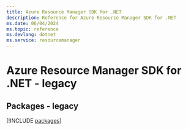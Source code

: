 ```yaml
---
title: Azure Resource Manager SDK for .NET
description: Reference for Azure Resource Manager SDK for .NET
ms.date: 06/04/2024
ms.topic: reference
ms.devlang: dotnet
ms.service: resourcemanager
---
```

# Azure Resource Manager SDK for .NET - legacy
## Packages - legacy
[!INCLUDE [packages](resource-manager-index.md)]